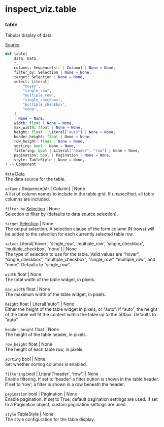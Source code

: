 # inspect_viz.table


### table

Tabular display of data.

[Source](https://github.com/meridianlabs-ai/inspect_viz/blob/96f6ba17a9211475b9f33f4fe7fdad9f0d881f0b/src/inspect_viz/table/_table.py#L243)

``` python
def table(
    data: Data,
    *,
    columns: Sequence[str | Column] | None = None,
    filter_by: Selection | None = None,
    target: Selection | None = None,
    select: Literal[
        "hover",
        "single_row",
        "multiple_row",
        "single_checkbox",
        "multiple_checkbox",
        "none",
    ]
    | None = None,
    width: float | None = None,
    max_width: float | None = None,
    height: float | Literal["auto"] | None = None,
    header_height: float | None = None,
    row_height: float | None = None,
    sorting: bool | None = None,
    filtering: bool | Literal["header", "row"] | None = None,
    pagination: bool | Pagination | None = None,
    style: TableStyle | None = None,
) -> Component
```

`data` [Data](inspect_viz.qmd#data)  
The data source for the table.

`columns` Sequence\[str \| Column\] \| None  
A list of column names to include in the table grid. If unspecified, all
table columns are included.

`filter_by` [Selection](inspect_viz.qmd#selection) \| None  
Selection to filter by (defaults to data source selection).

`target` [Selection](inspect_viz.qmd#selection) \| None  
The output selection. A selection clause of the form column IN (rows)
will be added to the selection for each currently selected table row.

`select` Literal\['hover', 'single_row', 'multiple_row', 'single_checkbox', 'multiple_checkbox', 'none'\] \| None  
The type of selection to use for the table. Valid values are “hover”,
“single_checkbox”, “multiple_checkbox”, “single_row”, “multiple_row”,
and “none”. Defaults to “single_row”.

`width` float \| None  
The total width of the table widget, in pixels.

`max_width` float \| None  
The maximum width of the table widget, in pixels.

`height` float \| Literal\['auto'\] \| None  
Either the height of the table widget in pixels, or “auto”. If “auto”,
the height of the table will fit the content within the table up to the
500px. Defaults to “auto”.

`header_height` float \| None  
The height of the table header, in pixels.

`row_height` float \| None  
The height of each table row, in pixels.

`sorting` bool \| None  
Set whether sorting columns is enabled.

`filtering` bool \| Literal\['header', 'row'\] \| None  
Enable filtering. If set to ‘header’ a filter button is shown in the
table header. If set to ‘row’, a filter is shown in a row beneath the
header.

`pagination` bool \| Pagination \| None  
Enable pagination. If set to True, default pagination settings are used.
If set to a Pagination object, custom pagination settings are used.

`style` TableStyle \| None  
The style configuration for the table display.
